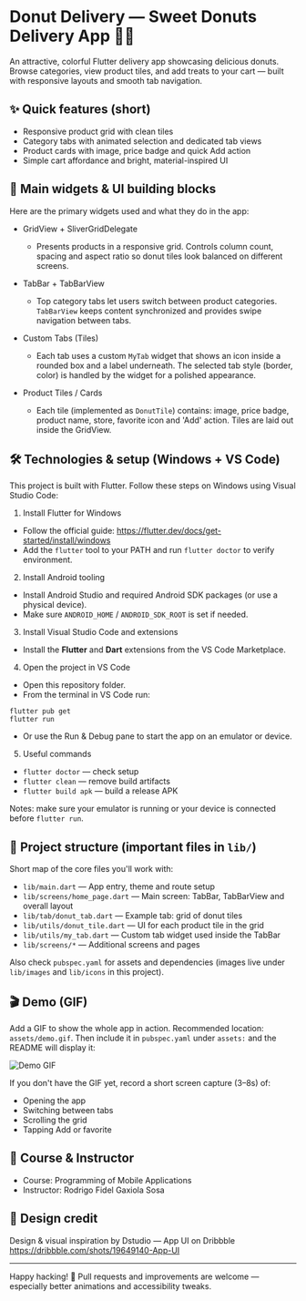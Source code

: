 # Donut Delivery — Sweet Donuts Delivery App 🍩🚚

An attractive, colorful Flutter delivery app showcasing delicious donuts. Browse categories, view product tiles, and add treats to your cart — built with responsive layouts and smooth tab navigation.

## ✨ Quick features (short)
- Responsive product grid with clean tiles
- Category tabs with animated selection and dedicated tab views
- Product cards with image, price badge and quick Add action
- Simple cart affordance and bright, material-inspired UI

## 🧱 Main widgets & UI building blocks
Here are the primary widgets used and what they do in the app:

- GridView + SliverGridDelegate
  - Presents products in a responsive grid. Controls column count, spacing and aspect ratio so donut tiles look balanced on different screens.

- TabBar + TabBarView
  - Top category tabs let users switch between product categories. `TabBarView` keeps content synchronized and provides swipe navigation between tabs.

- Custom Tabs (Tiles)
  - Each tab uses a custom `MyTab` widget that shows an icon inside a rounded box and a label underneath. The selected tab style (border, color) is handled by the widget for a polished appearance.

- Product Tiles / Cards
  - Each tile (implemented as `DonutTile`) contains: image, price badge, product name, store, favorite icon and 'Add' action. Tiles are laid out inside the GridView.

## 🛠️ Technologies & setup (Windows + VS Code)
This project is built with Flutter. Follow these steps on Windows using Visual Studio Code:

1. Install Flutter for Windows
  - Follow the official guide: https://flutter.dev/docs/get-started/install/windows
  - Add the `flutter` tool to your PATH and run `flutter doctor` to verify environment.

2. Install Android tooling
  - Install Android Studio and required Android SDK packages (or use a physical device).
  - Make sure `ANDROID_HOME` / `ANDROID_SDK_ROOT` is set if needed.

3. Install Visual Studio Code and extensions
  - Install the **Flutter** and **Dart** extensions from the VS Code Marketplace.

4. Open the project in VS Code
  - Open this repository folder.
  - From the terminal in VS Code run:

```pwsh
flutter pub get
flutter run
```

  - Or use the Run & Debug pane to start the app on an emulator or device.

5. Useful commands
  - `flutter doctor` — check setup
  - `flutter clean` — remove build artifacts
  - `flutter build apk` — build a release APK

Notes: make sure your emulator is running or your device is connected before `flutter run`.

## 📁 Project structure (important files in `lib/`)
Short map of the core files you'll work with:

- `lib/main.dart` — App entry, theme and route setup
- `lib/screens/home_page.dart` — Main screen: TabBar, TabBarView and overall layout
- `lib/tab/donut_tab.dart` — Example tab: grid of donut tiles
- `lib/utils/donut_tile.dart` — UI for each product tile in the grid
- `lib/utils/my_tab.dart` — Custom tab widget used inside the TabBar
- `lib/screens/*` — Additional screens and pages

Also check `pubspec.yaml` for assets and dependencies (images live under `lib/images` and `lib/icons` in this project).

## 🎬 Demo (GIF)
Add a GIF to show the whole app in action. Recommended location: `assets/demo.gif`.
Then include it in `pubspec.yaml` under `assets:` and the README will display it:

![Demo GIF](assets/demo.gif)

If you don't have the GIF yet, record a short screen capture (3–8s) of:
- Opening the app
- Switching between tabs
- Scrolling the grid
- Tapping Add or favorite

## 🏫 Course & Instructor
- Course: Programming of Mobile Applications
- Instructor: Rodrigo Fidel Gaxiola Sosa

## 🎨 Design credit
Design & visual inspiration by Dstudio — App UI on Dribbble
https://dribbble.com/shots/19649140-App-UI

---

Happy hacking! 🚀 Pull requests and improvements are welcome — especially better animations and accessibility tweaks.

